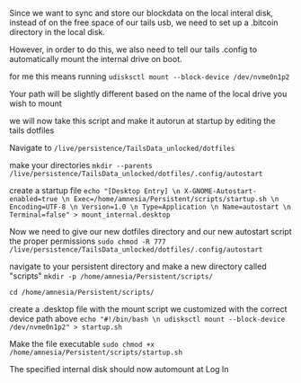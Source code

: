 Since we want to sync and store our blockdata on the local interal disk, instead of on the free space of our tails usb, we need to set up a .bitcoin 
directory in the local disk.

However, in order to do this, we also need to tell our tails .config to automatically mount the internal drive on boot. 


for me this means running
`udisksctl mount --block-device /dev/nvme0n1p2`

Your path will be slightly different based on the name of the local drive you wish to mount 


we will now take this script and make it autorun at startup by editing the tails dotfiles

Navigate to 
`/live/persistence/TailsData_unlocked/dotfiles`

make your directories
`mkdir --parents /live/persistence/TailsData_unlocked/dotfiles/.config/autostart`

create a startup file
`echo "[Desktop Entry] \n
X-GNOME-Autostart-enabled=true \n
Exec=/home/amnesia/Persistent/scripts/startup.sh \n
Encoding=UTF-8 \n
Version=1.0 \n
Type=Application \n
Name=autostart \n
Terminal=false" > mount_internal.desktop`


Now we need to give our new dotfiles directory and our new autostart script the proper permissions
`sudo chmod -R 777 /live/persistence/TailsData_unlocked/dotfiles/.config/autostart`
 
 navigate to your persistent directory and make a new directory called "scripts"
 `mkdir -p /home/amnesia/Persistent/scripts/`
 
 `cd /home/amnesia/Persistent/scripts/`
 
create a .desktop file with the mount script we customized with the correct device path above 
`echo "#!/bin/bash \n udisksctl mount --block-device /dev/nvme0n1p2" > startup.sh`

Make the file executable
`sudo chmod +x /home/amnesia/Persistent/scripts/startup.sh`


The specified internal disk should now automount at Log In


